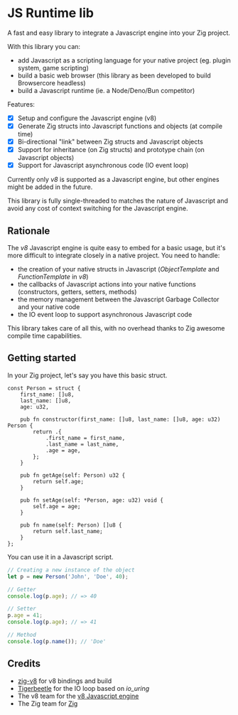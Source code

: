 # JS Runtime lib

A fast and easy library to integrate a Javascript engine into your Zig project.

With this library you can:

- add Javascript as a scripting language for your native project (eg. plugin system, game scripting)
- build a basic web browser (this library as been developed to build Browsercore headless)
- build a Javascript runtime (ie. a Node/Deno/Bun competitor)

Features:

- [x] Setup and configure the Javascript engine (v8)
- [x] Generate Zig structs into Javascript functions and objects (at compile time)
- [x] Bi-directional "link" between Zig structs and Javascript objects
- [x] Support for inheritance (on Zig structs) and prototype chain (on Javascript objects)
- [x] Support for Javascript asynchronous code (IO event loop)

Currently only _v8_ is supported as a Javascript engine, but other engines might be added in the future.

This library is fully single-threaded to matches the nature of Javascript and avoid any cost of context switching for the Javascript engine.

## Rationale

The _v8_ Javascript engine is quite easy to embed for a basic usage, but it's more difficult to integrate closely in a native project. You need to handle:

- the creation of your native structs in Javascript (_ObjectTemplate_ and _FunctionTemplate_ in _v8_)
- the callbacks of Javascript actions into your native functions (constructors, getters, setters, methods)
- the memory management between the Javascript Garbage Collector and your native code
- the IO event loop to support asynchronous Javascript code

This library takes care of all this, with no overhead thanks to Zig awesome compile time capabilities.

## Getting started

In your Zig project, let's say you have this basic struct.

```zig
const Person = struct {
    first_name: []u8,
    last_name: []u8,
    age: u32,

    pub fn constructor(first_name: []u8, last_name: []u8, age: u32) Person {
        return .{
            .first_name = first_name,
            .last_name = last_name,
            .age = age,
        };
    }

    pub fn getAge(self: Person) u32 {
        return self.age;
    }

    pub fn setAge(self: *Person, age: u32) void {
        self.age = age;
    }

    pub fn name(self: Person) []u8 {
        return self.last_name;
    }
};
```

You can use it in a Javascript script.

```javascript
// Creating a new instance of the object
let p = new Person('John', 'Doe', 40);

// Getter
console.log(p.age); // => 40

// Setter
p.age = 41;
console.log(p.age); // => 41

// Method
console.log(p.name()); // 'Doe'
```


## Credits

- [zig-v8](https://github.com/fubark/zig-v8/) for v8 bindings and build
- [Tigerbeetle](https://github.com/tigerbeetledb/tigerbeetle/tree/main/src/io) for the IO loop based on _io\_uring_
- The v8 team for the [v8 Javascript engine](https://v8.dev/)
- The Zig team for [Zig](https://ziglang.org/)